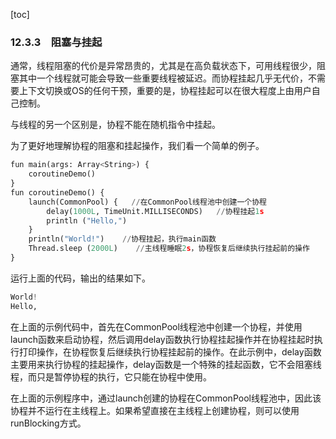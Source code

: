 [toc]

### 12.3.3　阻塞与挂起

通常，线程阻塞的代价是异常昂贵的，尤其是在高负载状态下，可用线程很少，阻塞其中一个线程就可能会导致一些重要线程被延迟。而协程挂起几乎无代价，不需要上下文切换或OS的任何干预，重要的是，协程挂起可以在很大程度上由用户自己控制。

与线程的另一个区别是，协程不能在随机指令中挂起。

为了更好地理解协程的阻塞和挂起操作，我们看一个简单的例子。

```python
fun main(args: Array<String>) {
    coroutineDemo()
}
fun coroutineDemo() {
    launch(CommonPool) {   //在CommonPool线程池中创建一个协程
        delay(1000L, TimeUnit.MILLISECONDS)   //协程挂起1s
        println ("Hello,")
    }
    println("World!")    //协程挂起，执行main函数
    Thread.sleep (2000L)    //主线程睡眠2s，协程恢复后继续执行挂起前的操作
}
```

运行上面的代码，输出的结果如下。

```python
World!
Hello,
```

在上面的示例代码中，首先在CommonPool线程池中创建一个协程，并使用launch函数来启动协程，然后调用delay函数执行协程挂起操作并在协程挂起时执行打印操作，在协程恢复后继续执行协程挂起前的操作。在此示例中，delay函数主要用来执行协程的挂起操作，delay函数是一个特殊的挂起函数，它不会阻塞线程，而只是暂停协程的执行，它只能在协程中使用。

在上面的示例程序中，通过launch创建的协程在CommonPool线程池中，因此该协程并不运行在主线程上。如果希望直接在主线程上创建协程，则可以使用runBlocking方式。


